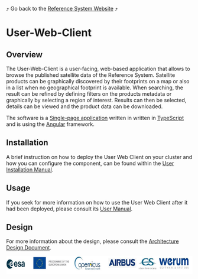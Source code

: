 :arrow_heading_up: Go back to the [Reference System Website](https://referencesystem.copernicus.eu/) :arrow_heading_up:

# User-Web-Client

## Overview

The User-Web-Client is a user-facing, web-based application that allows to browse the published satellite data of the Reference System. Satellite products can be graphically discovered by their footprints on a map or also in a list when no geographical footprint is available. When searching, the result can be refined by defining filters on the products metadata or graphically by selecting a region of interest. Results can then be selected, details can be viewed and the product data can be downloaded.

The software is a [Single-page application](https://en.wikipedia.org/wiki/Single-page_application) written in written in [TypeScript](https://www.typescriptlang.org/) and is using the [Angular](https://angular.io) framework.

## Installation

A brief instruction on how to deploy the User Web Client on your cluster and how you can configure the component, can be found within the [User Installation Manual](./docs/install_manuals).

## Usage

If you seek for more information on how to use the User Web Client after it had been deployed, please consult its [User Manual](./docs/user_manuals).

## Design

For more information about the design, please consult the [Architecture Design Document](./docs/architecture/README.md).

<p align="center">
 <img src="/docs/banner.jpg" width="800" height="50" />
</p>
